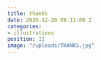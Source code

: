 ```yaml
---
title: thanks
date: 2020-12-20 09:11:00 Z
categories:
- illustrations
position: 11
image: "/uploads/THANKS.jpg"
---
```


